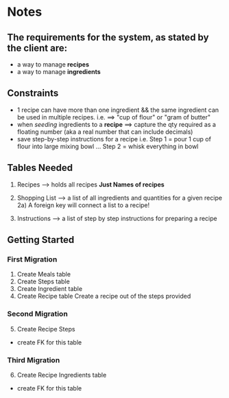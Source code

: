 # Notes

## The requirements for the system, as stated by the client are:
- a way to manage **recipes**
- a way to manage **ingredients**

## Constraints
- 1 recipe can have more than one ingredient && the same ingredient can be used in multiple recipes. i.e. ==> "cup of flour" or "gram of butter"
- when *seeding* ingredients to a **recipe** ==> capture the qty required as a floating number (aka a real number that can include decimals)
- save step-by-step instructions for a recipe
    i.e. Step 1 = pour 1 cup of flour into large mixing bowl
    ...  Step 2 = whisk everything in bowl

## Tables Needed
1) Recipes --> holds all recipes **Just Names of recipes**

2) Shopping List --> a list of all ingredients and quantities for a given recipe
    2a) A foreign key will connect a list to a recipe!

3) Instructions --> a list of step by step instructions for preparing a recipe

## Getting Started

### First Migration
1) Create Meals table
2) Create Steps table
3) Create Ingredient table
4) Create Recipe table 
Create a recipe out of the steps provided

### Second Migration
5) Create Recipe Steps
- create FK for this table

### Third Migration
6) Create Recipe Ingredients table
- create FK for this table